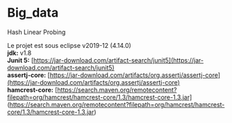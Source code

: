 # Big_data 
Hash Linear Probing

Le projet est sous eclipse v2019-12 (4.14.0) <br/>
**jdk:** v1.8 <br/>
**Junit 5:** [https://jar-download.com/artifact-search/junit5](https://jar-download.com/artifact-search/junit5) <br/>
**assertj-core:** [https://jar-download.com/artifacts/org.assertj/assertj-core](https://jar-download.com/artifacts/org.assertj/assertj-core) <br/>
**hamcrest-core:** [https://search.maven.org/remotecontent?filepath=org/hamcrest/hamcrest-core/1.3/hamcrest-core-1.3.jar] (https://search.maven.org/remotecontent?filepath=org/hamcrest/hamcrest-core/1.3/hamcrest-core-1.3.jar)
